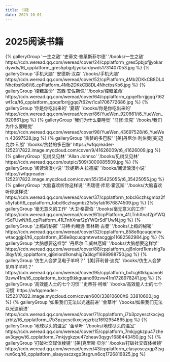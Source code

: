 ```yaml
---
title: 书籍
date: 2023-10-01
---
```

# 2025阅读书籍
<div class="gallery-group-main">
{% galleryGroup '一生之敌' '史蒂文·普莱斯菲尔德' '/books/一生之敌' https://cdn.weread.qq.com/weread/cover/24/cpplatform_gres5pbjpfjjyokardywds/t6_cpplatform_gres5pbjpfjjyokardywds1731407053.jpg %}
{% galleryGroup '手机大脑' '安德斯·汉森' '/books/手机大脑' https://cdn.weread.qq.com/weread/cover/52/cpPlatform_4Mb2DKkCB8DL4NhctbsKb6/t6_cpPlatform_4Mb2DKkCB8DL4NhctbsKb6.jpg %}
{% galleryGroup '控糖革命' '杰西·安佐斯佩' '/books/控糖革命' https://cdn.weread.qq.com/weread/cover/64/cpplatform_qpqefbrrjjgqq7t62wt1ca/t6_cpplatform_qpqefbrrjjgqq7t62wt1ca1706772686.jpg %}
{% galleryGroup '你是你吃出来的' '夏萌' '/books/你是你吃出来的' https://cdn.weread.qq.com/weread/cover/86/YueWen_920661/t6_YueWen_920661.jpg %}
{% galleryGroup '我们为什么要睡觉' '马修·沃克' '/books/我们为什么要睡觉' https://cdn.weread.qq.com/weread/cover/98/YueWen_43697528/t6_YueWen_43697528.jpg %}
{% galleryGroup '贪婪的多巴胺' '[美]丹尼尔·利伯曼[美]迈克尔·E.朗' '/books/贪婪的多巴胺' https://wfqqreader-1252317822.image.myqcloud.com/cover/9/41626009/t6_41626009.jpg %}
{% galleryGroup '见树又见林' 'Allan Johnso' '/books/见树又见林' https://cdn.weread.qq.com/outpic/509/3000085509.jpg %}
{% galleryGroup '阅读浪漫小说' '珍妮斯·A.拉德威' '/books/阅读浪漫小说' https://wfqqreader-1252317822.image.myqcloud.com/cover/55/35425055/t6_35425055.jpg %}
{% galleryGroup '大脑喜欢听你这样说' '杰瑞德·库尼·霍瓦斯' '/books/大脑喜欢听你这样说' https://cdn.weread.qq.com/weread/cover/37/cpplatform_tobcl6czhsgmbz2fs5yfab/t6_cpplatform_tobcl6czhsgmbz2fs5yfab1676874509.jpg %}
{% galleryGroup '毫无意义的工作' '大卫·格雷伯' '/books/毫无意义的工作' https://cdn.weread.qq.com/weread/cover/61/cpPlatform_41LTnhXnaf2pYWQrSdFUwN/t6_cpPlatform_41LTnhXnaf2pYWQrSdFUwN.jpg %}
{% galleryGroup '上瘾的秘密' '马特·约翰逊 普林斯·古曼' '/books/上瘾的秘密' https://cdn.weread.qq.com/weread/cover/32/cpplatform_858e8qcuqqmtwwtacggjp1/t6_cpplatform_858e8qcuqqmtwwtacggjp11682582984.jpg %}
{% galleryGroup '大脑想要这样学' '丹尼尔·T.威林厄姆' '/books/大脑想要这样学' https://cdn.weread.qq.com/weread/cover/88/cpplatform_qj8nlord1kmshig7a3lqyf/t6_cpplatform_qj8nlord1kmshig7a3lqyf1698998750.jpg %}
{% galleryGroup '仿生人会梦见电子羊吗？' '[美]菲利普·迪克' '/books/仿生人会梦见电子羊吗？' https://cdn.weread.qq.com/weread/cover/95/cpplatform_bxtcg6tkkguano69zvw41m/t6_cpplatform_bxtcg6tkkguano69zvw41m1728978241.jpg %}
{% galleryGroup '高效能人士的七个习惯' '史蒂芬·柯维' '/books/高效能人士的七个习惯' https://wfqqreader-1252317822.image.myqcloud.com/cover/600/33810600/t6_33810600.jpg %}
{% galleryGroup '如果我们无法以光速前进' '金草叶' '/books/如果我们无法以光速前进' https://cdn.weread.qq.com/weread/cover/71/cpplatform_i7b3pzyesctkxcjvgzrbtz/t6_cpplatform_i7b3pzyesctkxcjvgzrbtz1692954865.jpg %}
{% galleryGroup '地球尽头的温室' '金草叶' '/books/地球尽头的温室' https://cdn.weread.qq.com/weread/cover/15/cpplatform_7mkjygkzpu47zheav3qygv/t6_cpplatform_7mkjygkzpu47zheav3qygv1688443450.jpg %}
{% galleryGroup '打破社交媒体棱镜' '[美]克里斯·贝尔' '/books/打破社交媒体棱镜' https://cdn.weread.qq.com/weread/cover/43/cpplatform_elasyosczxgp3tsgrun6cq/t6_cpplatform_elasyosczxgp3tsgrun6cq1726816825.jpg %}
</div>

